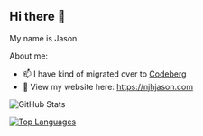 ## Hi there 👋

My name is Jason

About me:

- 📫 I have kind of migrated over to [Codeberg](https://codeberg.org/njhjason)
- 📝 View my website here: https://njhjason.com

![GitHub Stats](https://github-readme-stats.vercel.app/api?username=NgoJunHaoJason&count_private=true&show_icons=true&include_all_commits=true&hide=contribs)

[![Top Languages](https://github-readme-stats.vercel.app/api/top-langs/?username=NgoJunHaoJason&langs_count=7&layout=compact&hide=assembly,c,cmake,css,c%2b%2b,html,jupyter%20notebook,makefile,rich%20text%20format,shaderlab,shell)](https://github.com/NgoJunHaoJason/github-readme-stats)

<!--
**NgoJunHaoJason/NgoJunHaoJason** is a ✨ _special_ ✨ repository because its `README.md` (this file) appears on your GitHub profile.

Here are some ideas to get you started:

- 🔭 I’m currently working on ...
- 🌱 I’m currently learning ...
- 👯 I’m looking to collaborate on ...
- 🤔 I’m looking for help with ...
- 💬 Ask me about ...
- 📫 How to reach me: ...
- 😄 Pronouns: ...
- ⚡ Fun fact: ...
-->
